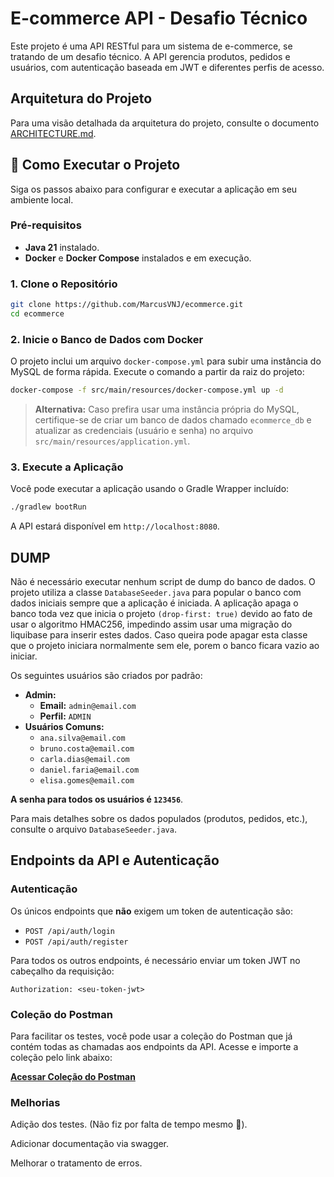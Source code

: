 # E-commerce API - Desafio Técnico

Este projeto é uma API RESTful para um sistema de e-commerce, se tratando de um desafio técnico. A API gerencia produtos, pedidos e usuários, com autenticação baseada em JWT e diferentes perfis de acesso.

##  Arquitetura do Projeto

Para uma visão detalhada da arquitetura do projeto, consulte o documento [ARCHITECTURE.md](ARCHITECTURE.md).


## 🚀 Como Executar o Projeto

Siga os passos abaixo para configurar e executar a aplicação em seu ambiente local.

### Pré-requisitos

- **Java 21** instalado.
- **Docker** e **Docker Compose** instalados e em execução.

### 1. Clone o Repositório

```bash
git clone https://github.com/MarcusVNJ/ecommerce.git
cd ecommerce
```

### 2. Inicie o Banco de Dados com Docker

O projeto inclui um arquivo `docker-compose.yml` para subir uma instância do MySQL de forma rápida. Execute o comando a partir da raiz do projeto:

```bash
docker-compose -f src/main/resources/docker-compose.yml up -d
```

> **Alternativa:** Caso prefira usar uma instância própria do MySQL, certifique-se de criar um banco de dados chamado `ecommerce_db` e atualizar as credenciais (usuário e senha) no arquivo `src/main/resources/application.yml`.

### 3. Execute a Aplicação

Você pode executar a aplicação usando o Gradle Wrapper incluído:

```bash
./gradlew bootRun
```

A API estará disponível em `http://localhost:8080`.

## DUMP

Não é necessário executar nenhum script de dump do banco de dados. O projeto utiliza a classe `DatabaseSeeder.java` para popular o banco com dados iniciais sempre que a aplicação é iniciada. A aplicação apaga o banco toda vez que inicia o projeto `(drop-first: true)` devido ao fato de usar o algoritmo HMAC256, impedindo assim usar uma migração do liquibase para inserir estes dados. Caso queira pode apagar esta classe que o projeto iniciara normalmente sem ele, porem o banco ficara vazio ao iniciar.

Os seguintes usuários são criados por padrão:

- **Admin:**
  - **Email:** `admin@email.com`
  - **Perfil:** `ADMIN`
- **Usuários Comuns:**
  - `ana.silva@email.com`
  - `bruno.costa@email.com`
  - `carla.dias@email.com`
  - `daniel.faria@email.com`
  - `elisa.gomes@email.com`

**A senha para todos os usuários é `123456`**.

Para mais detalhes sobre os dados populados (produtos, pedidos, etc.), consulte o arquivo `DatabaseSeeder.java`.

## Endpoints da API e Autenticação

### Autenticação

Os únicos endpoints que **não** exigem um token de autenticação são:

- `POST /api/auth/login`
- `POST /api/auth/register`

Para todos os outros endpoints, é necessário enviar um token JWT no cabeçalho da requisição:

```
Authorization: <seu-token-jwt>
```

### Coleção do Postman

Para facilitar os testes, você pode usar a coleção do Postman que já contém todas as chamadas aos endpoints da API. Acesse e importe a coleção pelo link abaixo:

[**Acessar Coleção do Postman**](https://web.postman.co/workspace/My-Workspace~a7ede61a-c433-4ffb-8554-0b001f3da6c5/collection/14591018-d21aa2e5-5e83-4cdd-8048-a1ad768c5608?action=share&source=copy-link&creator=14591018)


### Melhorias

Adição dos testes. (Não fiz por falta de tempo mesmo 🥲).

Adicionar documentação via swagger.

Melhorar o tratamento de erros.